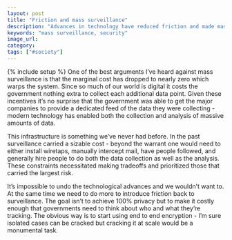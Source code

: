```yaml
---
layout: post
title: "Friction and mass surveillance"
description: "Advances in technology have reduced friction and made mass surveillance the norm. We need to reintroduce friction in order to protect our privacy and force governments to prioritize their tracking and monitoring."
keywords: "mass surveillance, security"
image_url:
category:
tags: ["#society"]
---
```

{% include setup %}
One of the best arguments I’ve heard against mass surveillance is that the marginal cost has dropped to nearly zero which warps the system. Since so much of our world is digital it costs the government nothing extra to collect each additional data point. Given these incentives it’s no surprise that the government was able to get the major companies to provide a dedicated feed of the data they were collecting - modern technology has enabled both the collection and analysis of massive amounts of data.

This infrastructure is something we’ve never had before. In the past surveillance carried a sizable cost - beyond the warrant one would need to either install wiretaps, manually intercept mail, have people followed, and generally hire people to do both the data collection as well as the analysis. These constraints necessitated making tradeoffs and prioritized those that carried the largest risk.

It’s impossible to undo the technological advances and we wouldn’t want to. At the same time we need to do more to introduce friction back to surveillance. The goal isn’t to achieve 100% privacy but to make it costly enough that governments need to think about who and what they’re tracking. The obvious way is to start using end to end encryption - I’m sure isolated cases can be cracked but cracking it at scale would be a monumental task.
